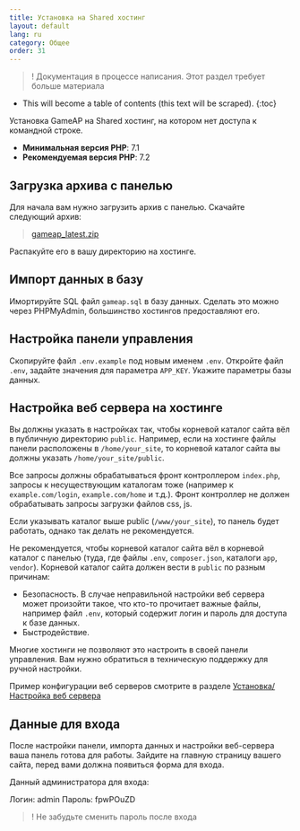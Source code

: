 ```yaml
---
title: Установка на Shared хостинг
layout: default
lang: ru
category: Общее
order: 31
---
```


>! Документация в процессе написания. Этот раздел требует больше материала

* This will become a table of contents (this text will be scraped).
{:toc}

Установка GameAP на Shared хостинг, на котором нет доступа к командной строке.

* **Минимальная версия PHP**: 7.1
* **Рекомендуемая версия PHP**: 7.2

## Загрузка архива с панелью

Для начала вам нужно загрузить архив с панелью.
Скачайте следующий архив:
> [gameap_latest.zip](http://www.gameap.ru/gameap_latest.zip)

Распакуйте его в вашу директорию на хостинге.

## Импорт данных в базу

Имортируйте SQL файл `gameap.sql` в базу данных. Сделать это можно через PHPMyAdmin, большинство хостингов предоставляют его.

## Настройка панели управления

Скопируйте файл `.env.example` под новым именем `.env`. 
Откройте файл `.env`, задайте значения для параметра `APP_KEY`. Укажите параметры базы данных.

## Настройка веб сервера на хостинге

Вы должны указать в настройках так, чтобы корневой каталог сайта вёл в публичную директорию `public`. Например, если на хостинге файлы панели расположены в `/home/your_site`, то корневой каталог сайта вы должны указать `/home/your_site/public`.

Все запросы должны обрабатываться фронт контроллером `index.php`, запросы к несуществующим каталогам тоже (например к `example.com/login`, `example.com/home` и т.д.). Фронт контроллер не должен обрабатывать запросы загрузки файлов css, js.

Если указывать каталог выше public (`/www/your_site`), то панель будет работать, однако так делать не рекомендуется.

Не рекомендуется, чтобы корневой каталог сайта вёл в корневой каталог с панелью (туда, где файлы `.env`, `composer.json`, каталоги `app`, `vendor`). Корневой каталог сайта должен вести в `public` по разным причинам:

* Безопасность. В случае неправильной настройки веб сервера может произойти такое, что кто-то прочитает важные файлы, например файл `.env`, который содержит логин и пароль для доступа к базе данных.
* Быстродействие.

Многие хостинги не позволяют это настроить в своей панели управления. Вам нужно обратиться в техническую поддержку для ручной настройки.

Пример конфигурации веб серверов смотрите в разделе [Установка/Настройка веб сервера](/ru/install.html#настройка-веб-сервера)

## Данные для входа

После настройки панели, импорта данных и настройки веб-сервера ваша панель готова для работы. Зайдите на главную страницу вашего сайта, перед вами должна появиться форма для входа.

Данный администратора для входа:

Логин: admin
Пароль: fpwPOuZD

> ! Не забудьте сменить пароль после входа